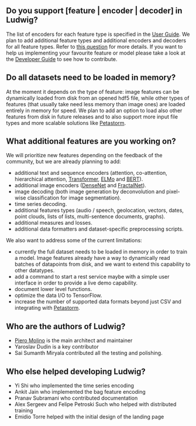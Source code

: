 ## Do you support \[feature | encoder | decoder\] in Ludwig?

The list of encoders for each feature type is specified in the [User Guide](user_guide.md).
We plan to add additional feature types and additional encoders and decoders for all feature types.
Refer to [this question](#what-additional-features-are-you-working-on) for more details.
If you want to help us implementing your favourite feature or model please take a look at the [Developer Guide](developer_guide.md) to see how to contribute.


## Do all datasets need to be loaded in memory?

At the moment it depends on the type of feature: image features can be dynamically loaded from disk from an opened hdf5 file, while other types of features (that usually take need less memory than image ones) are loaded entirely in memory for speed. We plan to add an option to load also other features from disk in future releases and to also support more input file types and more scalable solutions like [Petastorm](https://github.com/uber/Petastorm).


## What additional features are you working on?

We will prioritize new features depending on the feedback of the community, but we are already planning to add:

- additional text and sequence encoders (attention, co-attention, hierarchical attention, [Transformer](https://arxiv.org/abs/1706.03762), [ELMo](https://arxiv.org/abs/1802.05365) and [BERT](https://arxiv.org/abs/1810.04805)).
- additional image encoders ([DenseNet](https://arxiv.org/abs/1608.06993) and [FractalNet](https://arxiv.org/abs/1605.07648)).
- image decoding (both image generation by deconvolution and pixel-wise classification for image segmentation).
- time series decoding.
- additional features types (audio / speech, geolocation, vectors, dates, point clouds, lists of lists, multi-sentence documents, graphs).
- additional measures and losses.
- additional data formatters and dataset-specific preprocessing scripts.

We also want to address some of the current limitations:

- currently the full dataset needs to be loaded in memory in order to train a model. Image features already have a way to dynamically read batches of datapoints from disk, and we want to extend this capability to other datatypes.
- add a command to start a rest service maybe with a simple user interface in order to provide a live demo capability.
- document lower level functions.
- optimize the data I/O to TensorFlow.
- increase the number of supported data formats beyond just CSV and integrating with [Petastorm](https://github.com/uber/Petastorm).


## Who are the authors of Ludwig?

- [Piero Molino](http://w4nderlu.st) is the main architect and maintainer
- Yaroslav Dudin is a key contributor
- Sai Sumanth Miryala contributed all the testing and polishing.


## Who else helped developing Ludwig?

- Yi Shi who implemented the time series encoding
- Ankit Jain who implemented the bag feature encoding
- Pranav Subramani who contributed documentation
- Alex Sergeev and Felipe Petroski Such who helped with distributed training
- Emidio Torre helped with the initial design of the landing page
